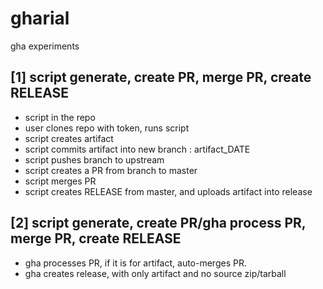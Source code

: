 # gharial
gha experiments


## [1] script generate, create PR, merge PR, create RELEASE

- script in the repo
- user clones repo with token, runs script
- script creates artifact
- script commits artifact into new branch : artifact_DATE
- script pushes branch to upstream
- script creates a PR from branch to master
- script merges PR
- script creates RELEASE from master, and uploads artifact into release


## [2] script generate, create PR/gha process PR, merge PR, create RELEASE
- gha processes PR, if it is for artifact, auto-merges PR.
- gha creates release, with only artifact and no source zip/tarball
